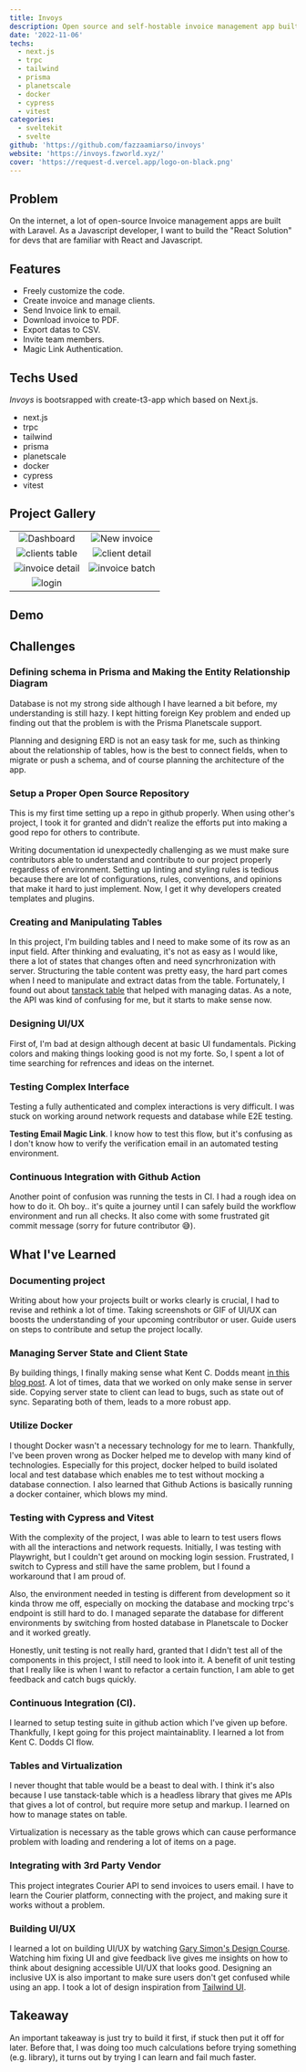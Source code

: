 ```yaml
---
title: Invoys
description: Open source and self-hostable invoice management app built with Next.js. Made to be free of cost.
date: '2022-11-06'
techs:
  - next.js
  - trpc
  - tailwind
  - prisma
  - planetscale
  - docker
  - cypress
  - vitest
categories:
  - sveltekit
  - svelte
github: 'https://github.com/fazzaamiarso/invoys'
website: 'https://invoys.fzworld.xyz/'
cover: 'https://request-d.vercel.app/logo-on-black.png'
---
```


## Problem

On the internet, a lot of open-source Invoice management apps are built with Laravel. As a Javascript developer, I want to build the "React Solution" for devs that are familiar with React and Javascript.

## Features

- Freely customize the code.
- Create invoice and manage clients.
- Send Invoice link to email.
- Download invoice to PDF.
- Export datas to CSV.
- Invite team members.
- Magic Link Authentication.

## Techs Used

_Invoys_ is bootsrapped with create-t3-app which based on Next.js.

- next.js
- trpc
- tailwind
- prisma
- planetscale
- docker
- cypress
- vitest

## Project Gallery

|                                                    |                                                   |
| :------------------------------------------------: | :-----------------------------------------------: |
|   ![Dashboard](https://i.imgur.com/fdeh97j.png)    |  ![New invoice](https://i.imgur.com/1EulVHE.png)  |
| ![clients table](https://i.imgur.com/T42iGGj.png)  | ![client detail](https://i.imgur.com/RjOkcBE.png) |
| ![invoice detail](https://i.imgur.com/V2DpeLV.png) | ![invoice batch](https://i.imgur.com/rpDor0M.gif) |
|     ![login](https://i.imgur.com/lHY7BmH.png)      |

## Demo


## Challenges

### Defining schema in Prisma and Making the Entity Relationship Diagram

Database is not my strong side although I have learned a bit before, my understanding is still hazy. I kept hitting foreign Key problem and ended up finding out that the problem is with the Prisma Planetscale support.

Planning and designing ERD is not an easy task for me, such as thinking about the relationship of tables, how is the best to connect fields, when to migrate or push a schema, and of course planning the architecture of the app.

### Setup a Proper Open Source Repository

This is my first time setting up a repo in github properly. When using other's project, I took it for granted and didn't realize the efforts put into making a good repo for others to contribute.

Writing documentation id unexpectedly challenging as we must make sure contributors able to understand and contribute to our project properly regardless of environment. Setting up linting and styling rules is tedious because there are lot of configurations, rules, conventions, and opinions that make it hard to just implement. Now, I get it why developers created templates and plugins.

### Creating and Manipulating Tables

In this project, I'm building tables and I need to make some of its row as an input field. After thinking and evaluating, it's not as easy as I would like, there a lot of states that changes often and need syncrhronization with server. Structuring the table content was pretty easy, the hard part comes when I need to manipulate and extract datas from the table. Fortunately, I found out about [tanstack table](https://tanstack.com/table/v8) that helped with managing datas. As a note, the API was kind of confusing for me, but it starts to make sense now.

### Designing UI/UX

First of, I'm bad at design although decent at basic UI fundamentals. Picking colors and making things looking good is not my forte. So, I spent a lot of time searching for refrences and ideas on the internet.

### Testing Complex Interface

Testing a fully authenticated and complex interactions is very difficult. I was stuck on working around network requests and database while E2E testing.

**Testing Email Magic Link**. I know how to test this flow, but it's confusing as I don't know how to verify the verification email in an automated testing environment.

### Continuous Integration with Github Action

Another point of confusion was running the tests in CI. I had a rough idea on how to do it. Oh boy.. it's quite a journey until I can safely build the workflow environment and run all checks. It also come with some frustrated git commit message (sorry for future contributor 😅).

## What I've Learned

### Documenting project

Writing about how your projects built or works clearly is crucial, I had to revise and rethink a lot of time. Taking screenshots or GIF of UI/UX can boosts the understanding of your upcoming contributor or user. Guide users on steps to contribute and setup the project locally.

### Managing Server State and Client State

By building things, I finally making sense what Kent C. Dodds meant [in this blog post](https://kentcdodds.com/blog/application-state-management-with-react). A lot of times, data that we worked on only make sense in server side. Copying server state to client can lead to bugs, such as state out of sync. Separating both of them, leads to a more robust app.

### Utilize Docker

I thought Docker wasn't a necessary technology for me to learn. Thankfully, I've been proven wrong as Docker helped me to develop with many kind of technologies. Especially for this project, docker helped to build isolated local and test database which enables me to test without mocking a database connection. I also learned that Github Actions is basically running a docker container, which blows my mind.

### Testing with Cypress and Vitest

With the complexity of the project, I was able to learn to test users flows with all the interactions and network requests. Initially, I was testing with Playwright, but I couldn't get around on mocking login session. Frustrated, I switch to Cypress and still have the same problem, but I found a workaround that I am proud of.

Also, the environment needed in testing is different from development so it kinda throw me off, especially on mocking the database and mocking trpc's endpoint is still hard to do. I managed separate the database for different environments by switching from hosted database in Planetscale to Docker and it worked greatly.

Honestly, unit testing is not really hard, granted that I didn't test all of the components in this project, I still need to look into it. A benefit of unit testing that I really like is when I want to refactor a certain function, I am able to get feedback and catch bugs quickly.

### Continuous Integration (CI).

I learned to setup testing suite in github action which I've given up before. Thankfully, I kept going for this project maintainablity. I learned a lot from Kent C. Dodds CI flow.

### Tables and Virtualization

I never thought that table would be a beast to deal with. I think it's also because I use tanstack-table which is a headless library that gives me APIs that gives a lot of control, but require more setup and markup. I learned on how to manage states on table.

Virtualization is necessary as the table grows which can cause performance problem with loading and rendering a lot of items on a page.

### Integrating with 3rd Party Vendor

This project integrates Courier API to send invoices to users email. I have to learn the Courier platform, connecting with the project, and making sure it works without a problem.

### Building UI/UX

I learned a lot on building UI/UX by watching [Gary Simon's Design Course](https://www.youtube.com/c/DesignCourse). Watching him fixing UI and give feedback live gives me insights on how to think about designing accessible UI/UX that looks good. Designing an inclusive UX is also important to make sure users don't get confused while using an app. I took a lot of design inspiration from [Tailwind UI](https://tailwindui.com/).

## Takeaway

An important takeaway is just try to build it first, if stuck then put it off for later. Before that, I was doing too much calculations before trying something (e.g. library), it turns out by trying I can learn and fail much faster.
